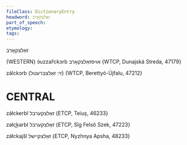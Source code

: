 ```yaml
---
fileClass: DictionaryEntry
headword: זאַלצקאָרב
part_of_speech: 
etymology: 
tags: 
---
```

זאַלצקאָרב

{WESTERN}
ɔ́uzzalʲckɔrb אויסזאַלצקאָרב {WTCP, Dunajská Streda, 47179}

zálckɔrb {זי: זאַלצברעטל} {WTCP, Berettyó-Újfalu, 47212}

CENTRAL
========

záɫckerbl זאַלצקערבל {ETCP, Teiuș, 46233}

zaɫc͜karbl זאַלצקערבל {ETCP, Sîg Felső Szek, 47223}

záɫckajšl זאַלצקיישל {ETCP, Nyzhnya Apsha, 48233}